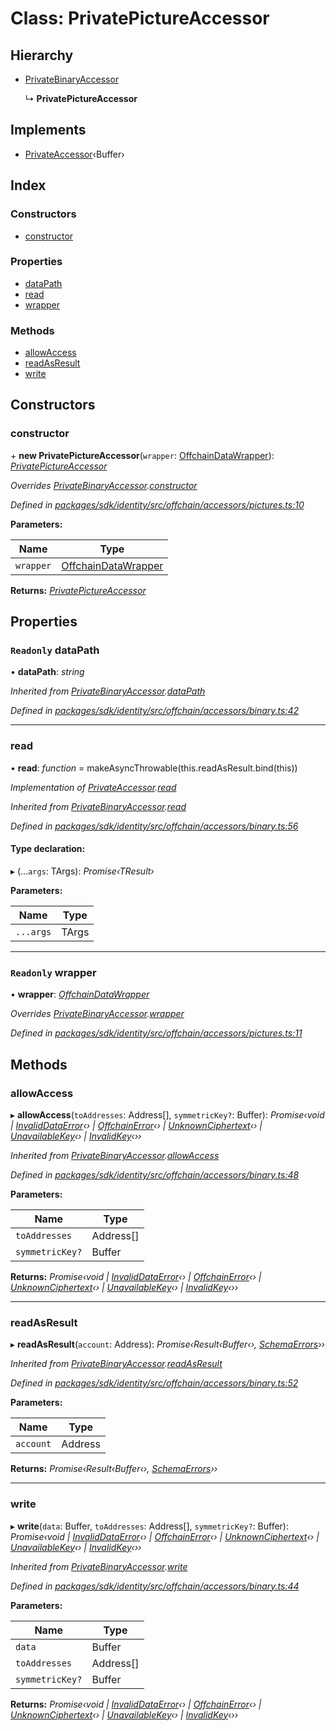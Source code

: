 # Class: PrivatePictureAccessor

## Hierarchy

* [PrivateBinaryAccessor](_offchain_accessors_binary_.privatebinaryaccessor.md)

  ↳ **PrivatePictureAccessor**

## Implements

* [PrivateAccessor](../interfaces/_offchain_accessors_interfaces_.privateaccessor.md)‹Buffer›

## Index

### Constructors

* [constructor](_offchain_accessors_pictures_.privatepictureaccessor.md#constructor)

### Properties

* [dataPath](_offchain_accessors_pictures_.privatepictureaccessor.md#readonly-datapath)
* [read](_offchain_accessors_pictures_.privatepictureaccessor.md#read)
* [wrapper](_offchain_accessors_pictures_.privatepictureaccessor.md#readonly-wrapper)

### Methods

* [allowAccess](_offchain_accessors_pictures_.privatepictureaccessor.md#allowaccess)
* [readAsResult](_offchain_accessors_pictures_.privatepictureaccessor.md#readasresult)
* [write](_offchain_accessors_pictures_.privatepictureaccessor.md#write)

## Constructors

###  constructor

\+ **new PrivatePictureAccessor**(`wrapper`: [OffchainDataWrapper](../interfaces/_offchain_data_wrapper_.offchaindatawrapper.md)): *[PrivatePictureAccessor](_offchain_accessors_pictures_.privatepictureaccessor.md)*

*Overrides [PrivateBinaryAccessor](_offchain_accessors_binary_.privatebinaryaccessor.md).[constructor](_offchain_accessors_binary_.privatebinaryaccessor.md#constructor)*

*Defined in [packages/sdk/identity/src/offchain/accessors/pictures.ts:10](https://github.com/celo-org/celo-monorepo/blob/master/packages/sdk/identity/src/offchain/accessors/pictures.ts#L10)*

**Parameters:**

Name | Type |
------ | ------ |
`wrapper` | [OffchainDataWrapper](../interfaces/_offchain_data_wrapper_.offchaindatawrapper.md) |

**Returns:** *[PrivatePictureAccessor](_offchain_accessors_pictures_.privatepictureaccessor.md)*

## Properties

### `Readonly` dataPath

• **dataPath**: *string*

*Inherited from [PrivateBinaryAccessor](_offchain_accessors_binary_.privatebinaryaccessor.md).[dataPath](_offchain_accessors_binary_.privatebinaryaccessor.md#readonly-datapath)*

*Defined in [packages/sdk/identity/src/offchain/accessors/binary.ts:42](https://github.com/celo-org/celo-monorepo/blob/master/packages/sdk/identity/src/offchain/accessors/binary.ts#L42)*

___

###  read

• **read**: *function* = makeAsyncThrowable(this.readAsResult.bind(this))

*Implementation of [PrivateAccessor](../interfaces/_offchain_accessors_interfaces_.privateaccessor.md).[read](../interfaces/_offchain_accessors_interfaces_.privateaccessor.md#read)*

*Inherited from [PrivateBinaryAccessor](_offchain_accessors_binary_.privatebinaryaccessor.md).[read](_offchain_accessors_binary_.privatebinaryaccessor.md#read)*

*Defined in [packages/sdk/identity/src/offchain/accessors/binary.ts:56](https://github.com/celo-org/celo-monorepo/blob/master/packages/sdk/identity/src/offchain/accessors/binary.ts#L56)*

#### Type declaration:

▸ (...`args`: TArgs): *Promise‹TResult›*

**Parameters:**

Name | Type |
------ | ------ |
`...args` | TArgs |

___

### `Readonly` wrapper

• **wrapper**: *[OffchainDataWrapper](../interfaces/_offchain_data_wrapper_.offchaindatawrapper.md)*

*Overrides [PrivateBinaryAccessor](_offchain_accessors_binary_.privatebinaryaccessor.md).[wrapper](_offchain_accessors_binary_.privatebinaryaccessor.md#readonly-wrapper)*

*Defined in [packages/sdk/identity/src/offchain/accessors/pictures.ts:11](https://github.com/celo-org/celo-monorepo/blob/master/packages/sdk/identity/src/offchain/accessors/pictures.ts#L11)*

## Methods

###  allowAccess

▸ **allowAccess**(`toAddresses`: Address[], `symmetricKey?`: Buffer): *Promise‹void | [InvalidDataError](_offchain_accessors_errors_.invaliddataerror.md)‹› | [OffchainError](_offchain_accessors_errors_.offchainerror.md)‹› | [UnknownCiphertext](_offchain_accessors_errors_.unknownciphertext.md)‹› | [UnavailableKey](_offchain_accessors_errors_.unavailablekey.md)‹› | [InvalidKey](_offchain_accessors_errors_.invalidkey.md)‹››*

*Inherited from [PrivateBinaryAccessor](_offchain_accessors_binary_.privatebinaryaccessor.md).[allowAccess](_offchain_accessors_binary_.privatebinaryaccessor.md#allowaccess)*

*Defined in [packages/sdk/identity/src/offchain/accessors/binary.ts:48](https://github.com/celo-org/celo-monorepo/blob/master/packages/sdk/identity/src/offchain/accessors/binary.ts#L48)*

**Parameters:**

Name | Type |
------ | ------ |
`toAddresses` | Address[] |
`symmetricKey?` | Buffer |

**Returns:** *Promise‹void | [InvalidDataError](_offchain_accessors_errors_.invaliddataerror.md)‹› | [OffchainError](_offchain_accessors_errors_.offchainerror.md)‹› | [UnknownCiphertext](_offchain_accessors_errors_.unknownciphertext.md)‹› | [UnavailableKey](_offchain_accessors_errors_.unavailablekey.md)‹› | [InvalidKey](_offchain_accessors_errors_.invalidkey.md)‹››*

___

###  readAsResult

▸ **readAsResult**(`account`: Address): *Promise‹Result‹Buffer‹›, [SchemaErrors](../modules/_offchain_accessors_errors_.md#schemaerrors)››*

*Inherited from [PrivateBinaryAccessor](_offchain_accessors_binary_.privatebinaryaccessor.md).[readAsResult](_offchain_accessors_binary_.privatebinaryaccessor.md#readasresult)*

*Defined in [packages/sdk/identity/src/offchain/accessors/binary.ts:52](https://github.com/celo-org/celo-monorepo/blob/master/packages/sdk/identity/src/offchain/accessors/binary.ts#L52)*

**Parameters:**

Name | Type |
------ | ------ |
`account` | Address |

**Returns:** *Promise‹Result‹Buffer‹›, [SchemaErrors](../modules/_offchain_accessors_errors_.md#schemaerrors)››*

___

###  write

▸ **write**(`data`: Buffer, `toAddresses`: Address[], `symmetricKey?`: Buffer): *Promise‹void | [InvalidDataError](_offchain_accessors_errors_.invaliddataerror.md)‹› | [OffchainError](_offchain_accessors_errors_.offchainerror.md)‹› | [UnknownCiphertext](_offchain_accessors_errors_.unknownciphertext.md)‹› | [UnavailableKey](_offchain_accessors_errors_.unavailablekey.md)‹› | [InvalidKey](_offchain_accessors_errors_.invalidkey.md)‹››*

*Inherited from [PrivateBinaryAccessor](_offchain_accessors_binary_.privatebinaryaccessor.md).[write](_offchain_accessors_binary_.privatebinaryaccessor.md#write)*

*Defined in [packages/sdk/identity/src/offchain/accessors/binary.ts:44](https://github.com/celo-org/celo-monorepo/blob/master/packages/sdk/identity/src/offchain/accessors/binary.ts#L44)*

**Parameters:**

Name | Type |
------ | ------ |
`data` | Buffer |
`toAddresses` | Address[] |
`symmetricKey?` | Buffer |

**Returns:** *Promise‹void | [InvalidDataError](_offchain_accessors_errors_.invaliddataerror.md)‹› | [OffchainError](_offchain_accessors_errors_.offchainerror.md)‹› | [UnknownCiphertext](_offchain_accessors_errors_.unknownciphertext.md)‹› | [UnavailableKey](_offchain_accessors_errors_.unavailablekey.md)‹› | [InvalidKey](_offchain_accessors_errors_.invalidkey.md)‹››*
